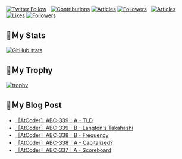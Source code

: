 [![Twitter Follow](https://img.shields.io/twitter/follow/hyperdb?label=twitter&logo=twitter&style=plastic)](https://twitter.com/hyperdb)
&nbsp;
[![Contributions](https://badgen.org/img/qiita/hyperdb/contributions?style=plastic)](https://qiita.com/hyperdb)
[![Articles](https://badgen.org/img/qiita/hyperdb/articles?style=plastic)](https://qiita.com/hyperdb)
[![Followers](https://badgen.org/img/qiita/hyperdb/followers?style=plastic)](https://qiita.com/hyperdb)
&nbsp;
[![Articles](https://badgen.org/img/zenn/hyperdb/articles)](https://zenn.dev/hyperdb)
[![Likes](https://badgen.org/img/zenn/hyperdb/likes?style=plastic)](https://zenn.dev/hyperdb)
[![Followers](https://badgen.org/img/zenn/hyperdb/followers?style=plastic)](https://zenn.dev/hyperdb)

## 🔖Ｍy Stats

[![GitHub stats](https://github-readme-stats-eight-theta.vercel.app/api?username=hyperdb&theme=radical&count_private=true&show_icons=true)](https://github.com/anuraghazra/github-readme-stats)

## 🔖Ｍy Trophy

[![trophy](https://github-profile-trophy.vercel.app/?username=hyperdb&theme=onedark)](https://github.com/ryo-ma/github-profile-trophy)

## 🔖Ｍy Blog Post

<!-- BLOG-POST-LIST:START -->
- [［AtCoder］ABC-339｜A - TLD](https://zenn.dev/hyperdb/articles/b1ededfc9e10dd)
- [［AtCoder］ABC-339｜B - Langton&#39;s Takahashi](https://zenn.dev/hyperdb/articles/04d30088e72165)
- [［AtCoder］ABC-338｜B - Frequency](https://zenn.dev/hyperdb/articles/b75c8539451eec)
- [［AtCoder］ABC-338｜A - Capitalized?](https://zenn.dev/hyperdb/articles/231f47c328cb57)
- [［AtCoder］ABC-337｜A - Scoreboard](https://zenn.dev/hyperdb/articles/b3a2d4427ee5cc)
<!-- BLOG-POST-LIST:END -->
